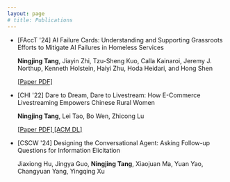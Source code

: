 ```yaml
---
layout: page
# title: Publications
---
```


<div>
<ul class="list-posts">
<li class="post-teaser">
<span class="post-teaser__title">[FAccT '24] AI Failure Cards: Understanding and Supporting Grassroots Efforts to Mitigate AI Failures in Homeless Services </span>
<p class="pub__author">
<strong>Ningjing Tang</strong>, Jiayin Zhi, Tzu-Sheng Kuo, Calla Kainaroi, Jeremy J. Northup, Kenneth Holstein, Haiyi Zhu, Hoda Heidari, and Hong Shen
</p>
<p class="pub__link">
<a href="./assets/facct24-50 (5).pdf">
[Paper PDF]
</a>
</p>
</li>
<li class="post-teaser">
<span class="post-teaser__title">[CHI '22] Dare to Dream, Dare to Livestream: How E-Commerce Livestreaming Empowers Chinese Rural Women</span>
<p class="pub__author">
<strong>Ningjing Tang</strong>, Lei Tao, Bo Wen, Zhicong Lu 
</p>
<p class="pub__link">
<a href="./assets/chi22-528.pdf">
[Paper PDF]
</a>
<a href="https://dl.acm.org/doi/abs/10.1145/3491102.3517634">
[ACM DL]
</a>
</p>
</li>

<li class="post-teaser">
<span class="post-teaser__title">[CSCW '24] Designing the Conversational Agent: Asking Follow-up Questions for Information Elicitation</span>
<p class="pub__author">
Jiaxiong Hu, Jingya Guo, <strong>Ningjing Tang</strong>, Xiaojuan Ma, Yuan Yao, Changyuan Yang, Yingqing Xu
</p>
</li>
</ul>
</div>
